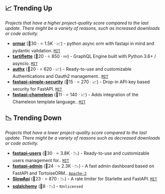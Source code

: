 ## 📈 Trending Up

_Projects that have a higher project-quality score compared to the last update. There might be a variety of reasons, such as increased downloads or code activity._

- <b><a href="https://github.com/collerek/ormar">ormar</a></b> (🥈30 ·  ⭐ 1.5K · 📈) - python async orm with fastapi in mind and pydantic validation. <code><a href="http://bit.ly/34MBwT8">MIT</a></code>
- <b><a href="https://github.com/tartiflette/tartiflette">tartiflette</a></b> (🥉20 ·  ⭐ 850 · 💤) - GraphQL Engine built with Python 3.6+ / asyncio. <code><a href="http://bit.ly/34MBwT8">MIT</a></code>
- <b><a href="https://github.com/yezz123/authx">authx</a></b> (🥈20 ·  ⭐ 620 · 📈) - Ready-to-use and customizable Authentications and Oauth2 management.. <code><a href="http://bit.ly/34MBwT8">MIT</a></code>
- <b><a href="https://github.com/mrtolkien/fastapi_simple_security">fastapi-simple-security</a></b> (🥉15 ·  ⭐ 270 · 📈) - Drop-in API-key based security for FastAPI. <code><a href="http://bit.ly/34MBwT8">MIT</a></code>
- <b><a href="https://github.com/mikeckennedy/fastapi-chameleon">fastapi-chameleon</a></b> (🥇11 ·  ⭐ 140 · 📈) - Adds integration of the Chameleon template language.. <code><a href="http://bit.ly/34MBwT8">MIT</a></code>

## 📉 Trending Down

_Projects that have a lower project-quality score compared to the last update. There might be a variety of reasons such as decreased downloads or code activity._

- <b><a href="https://github.com/fastapi-users/fastapi-users">fastapi-users</a></b> (🥇30 ·  ⭐ 3.8K · 📉) - Ready-to-use and customizable users management for.. <code><a href="http://bit.ly/34MBwT8">MIT</a></code>
- <b><a href="https://github.com/fastapi-admin/fastapi-admin">fastapi-admin</a></b> (🥉24 ·  ⭐ 2.3K · 📉) - A fast admin dashboard based on FastAPI and TortoiseORM.. <code><a href="http://bit.ly/3nYMfla">Apache-2</a></code>
- <b><a href="https://github.com/laurentS/slowapi">SlowApi</a></b> (🥉23 ·  ⭐ 870 · 📉) - A rate limiter for Starlette and FastAPI. <code><a href="http://bit.ly/34MBwT8">MIT</a></code>
- <b><a href="{}">sqlalchemy</a></b> (🥉8 · 📉) -  <code>❗Unlicensed</code>

